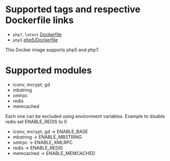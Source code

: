 # Supported tags and respective Dockerfile links
- `php7`, `latest` [Dockerfile](https://github.com/dqrkk/php-fpm/blob/master/Dockerfile)
- `php5` [php5/Dockerfile](https://github.com/dqrkk/php-fpm/blob/master/php5/Dockerfile)

This Docker image supports php5 and php7.

# Supported modules
- iconv, mcrypt, gd
- mbstring
- xmlrpc
- redis
- memcached

Each one can be excluded using environment variables.
Example to disable redis set ENABLE_REDIS to 0
- iconv, mcrypt, gd -> ENABLE_BASE
- mbstring -> ENABLE_MBSTRING
- xmlrpc -> ENABLE_XMLRPC
- redis -> ENABLE_REDIS
- memcached -> ENABLE_MEMCACHED
